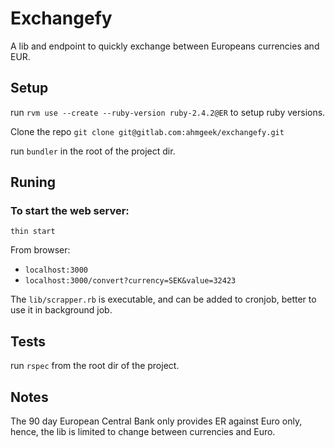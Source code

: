 # Exchangefy

A lib and endpoint to quickly exchange between Europeans currencies and EUR.

## Setup

run `rvm use --create --ruby-version ruby-2.4.2@ER`
to setup ruby versions.

Clone the repo `git clone git@gitlab.com:ahmgeek/exchangefy.git`

run `bundler` in the root of the project dir.


## Runing

### To start the web server:

`thin start`

From browser:

  * `localhost:3000`
  * `localhost:3000/convert?currency=SEK&value=32423`

The `lib/scrapper.rb` is executable, and can be added to cronjob,
better to use it in background job.

## Tests
run `rspec` from the root dir of the project.

## Notes

The 90 day European Central Bank only provides ER against Euro only,
hence, the lib is limited to change between currencies and Euro.

